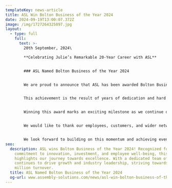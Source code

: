 ```yaml
---
templateKey: news-article
title: ASL Win Bolton Business of the Year 2024
date: 2024-09-19T13:00:07.372Z
image: /img/1727264325897.jpg
layout:
  - type: full
    full:
      text: >-
        20th September, 2024\

        **Celebrating Julie’s Remarkable 20-Year Career with ASL**


        ### ASL Named Bolton Business of the Year 2024


        We are proud to announce that ASL has been awarded Bolton Business of the Year 2024, a prestigious recognition that reflects our commitment to excellence, innovation, and continuous growth.


        This achievement is the result of years of dedication and hard work from our incredible team of 90 professionals, whose passion and expertise have been instrumental in driving ASL forward. We extend our sincere gratitude to the judges from MBDA, a world-leading manufacturer, for recognizing our efforts. Their endorsement highlights ASL’s ongoing investment in innovation, our commitment to delivering exceptional solutions, and our dedication to fostering a strong, people-focused workplace culture.


        Winning this award marks an exciting milestone as we continue our journey towards a £10 million turnover. It reinforces our mission to push boundaries, evolve within our industry, and strengthen our position as a trusted leader.


        We would like to thank our employees, customers, and wider network for their continued support. This recognition is not just a win for ASL, but for everyone who has contributed to our success.


        We look forward to building on this momentum and achieving even greater milestones in the future!
seo:
  description: ASL wins Bolton Business of the Year 2024! Recognized for our
    commitment to innovation, investment, and employee well-being, this award
    highlights our journey towards excellence. With a dedicated team of 90, ASL
    continues to drive growth and industry leadership, striving towards a £10
    million turnover.
  title: ASL Named Bolton Business of the Year 2024
  og-url: www.assembly-solutions.com/news/asl-win-bolton-business-of-the-year-2024
---
```

